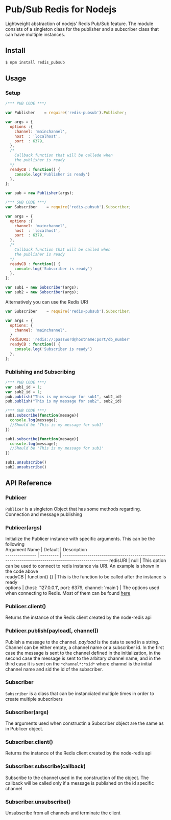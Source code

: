 Pub/Sub Redis for Nodejs
=================

Lightweight abstraction of nodejs' Redis Pub/Sub feature. The module
consists of a singleton class for the publisher and a subscriber class that can
have multiple instances. 

## Install
```bash
$ npm install redis_pubsub      
```

## Usage
### Setup

```javascript
/*** PUB CODE ***/

var Publisher    = require('redis-pubsub').Publisher;

var args = {
  options :{
    channel: 'mainchannel',
    host  : 'localhost',
    port  : 6379,   
  },
  /* 
    Callback function that will be callede when 
    the publisher is ready
  */
  readyCB : function() {
    console.log('Publisher is ready')
  },
};

var pub = new Publisher(args);

/*** SUB CODE ***/
var Subscriber    = require('redis-pubsub').Subscriber;

var args = {
  options :{
    channel: 'mainchannel',
    host  : 'localhost',
    port  : 6379,   
  },
  /* 
    Callback function that will be called when 
    the publisher is ready
  */
  readyCB : function() {
    console.log('Subscriber is ready')
  },
};

var sub1 = new Subscriber(args);
var sub2 = new Subscriber(args);
```

Alternatively you can use the Redis URI 

```javascript
var Subscriber    = require('redis-pubsub').Subscriber;

var args = {
  options: {
    channel: 'mainchannel',
  }
  redisURI: 'redis://:password@hostname:port/db_number'
  readyCB : function() {
    console.log('Subscriber is ready')
  },
};

```

### Publishing and Subscribing

```javascript
/*** PUB CODE ***/
var sub1_id = 1;
var sub2_id = 1;
pub.publish("This is my message for sub1", sub2_id)
pub.publish("This is my message for sub2", sub2_id)

/*** SUB CODE ***/
sub1.subscribe(function(mesage){
  console.log(message);
  //Should be 'This is my message for sub1'
})

sub1.subscribe(function(mesage){
  console.log(message);
  //Should be 'This is my message for sub1'
})

sub1.unsubscribe()
sub2.unsubscribe()
```

## API Reference
### Publicer
`Publicer` is a singleton Object that has some methods regarding. Connection and message publishing

### Publicer(args)
Initialize the Publicer instance with specific arguments. This can be the following  
Argument Name   | Default   | Description                                                                                          
--------------- | --------- | ---------------------------------------------------------------------------------------------------- 
redisURI        | null                                              | This option can be used to connect to redis instance via URI. An example is shown in the code above                                                                 
readyCB         | function() {}                                     | This is the function to be called after the instance is ready                                                                                                       
options         | {host: '127.0.0.1', port: 6379, channel: 'main'}  | The options used when connecting to Redis. Most of them can be found [here](https://github.com/NodeRedis/node_redis/blob/master/README.md#options-object-properties) 

### Publicer.client()
Returns the instance of the Redis client created by the node-redis api

### Publicer.publish(payload[, channel])
Publish a message to the channel. *payload* is the data to send in a string. Channel can be either empty, a channel name or a subscriber id. In the first case the message is sent to the channel defined in the initialization, in the second case the message is sent to the arbitary channel name, and in the third case it is sent on the `*channel*:*sid*` where channel is the initial channel name and sid the id of the subscriber.

### Subscriber
`Subscriber` is a class that can be instanciated multiple times in order to create multiple subscribers

### Subscriber(args)
The arguments used when constructin a Subscriber object are the same as in Publicer object.

### Subscriber.client()
Returns the instance of the Redis client created by the node-redis api


### Subscriber.subscribe(callback)
Subscribe to the channel used in the construction of the object. The callback will be called only if a message is published on the id specific channel

### Subscriber.unsubscribe()
Unsubscribe from all channels and terminate the client 
